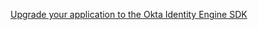 [Upgrade your application to the Okta Identity Engine SDK](/docs/guides/oie-upgrade-api-sdk-to-oie-sdk/aspnet/main)
